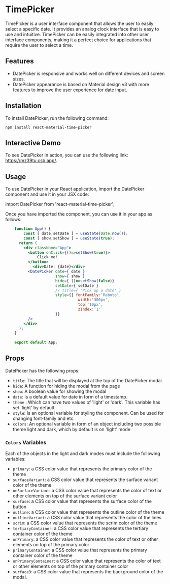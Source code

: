 # TimePicker

TimePicker is a user interface component that allows the user to easily select a specific date. It provides an analog clock interface that is easy to use and intuitive. TimePicker can be easily integrated into other user interface components, making it a perfect choice for applications that require the user to select a time.

## Features

- DatePicker is responsive and works well on different devices and screen sizes.
- DatePicker appearance is based on Material design v3 with more features to improve the user experience for date input.

## Installation

To install DatePicker, run the following command:

`npm install react-material-time-picker`

## Interactive Demo

To see DatePicker in action, you can use the following link: https://mz39tu.csb.app/.

## Usage

To use DatePicker in your React application, import the DatePicker component and use it in your JSX code:

import DatePicker from 'react-material-time-picker';

Once you have imported the component, you can use it in your app as follows:

```jsx
    function App() {
        const [ date,setDate ] = useState(Date.now());
        const [ show,setShow ] = useState(true);
      return (
        <div className="App">
          <button onClick={()=>setShow(true)}>
              Click me!
          </button>
            <div>Date: {date}</div>
          <DatePicker date={ date }
                      show={ show }
                      hide={ ()=>setShow(false)}
                      setDate={ setDate }
                      // title={ 'Pick up a date' }
                      style={{ fontFamily:'Roboto',
                                width:'300px',
                                top:'10px',
                                zIndex:'1'
                      }}
          />
        </div>
      );
    }
    
    export default App;
```


## Props

DatePicker has the following props:

- `title`: The title that will be displayed at the top of the DatePicker modal.
- `hide`: A function for hiding the modal from the page
- `show`: A boolean value for showing the modal
- `date`: Is a default value for date in form of a timestamp.
- `theme` : Which can have two values of 'light' or 'dark'. This variable has set 'light' by default.
- `style`: Is an optional variable for styling the component. Can be used for changing font-family and etc.
- `colors`: An optional variable in form of an object including two possible theme light and dark, which by default is on 'light' mode

### `Colors` Variables

Each of the objects in the light and dark modes must include the following variables:
- `primary`: a CSS color value that represents the primary color of the theme
- `surfaceVariant`: a CSS color value that represents the surface variant color of the theme
- `onSurfaceVariant`: a CSS color value that represents the color of text or other elements on top of the surface variant color
- `surface`: a CSS color value that represents the surface color of the button
- `outline`: a CSS color value that represents the outline color of the theme
- `outlineVariant`: a CSS color value that represents the color of the lines
- `scrim`: a CSS color value that represents the scrim color of the theme
- `tertiaryContainer`: a CSS color value that represents the tertiary container color of the theme
- `onPrimary`: a CSS color value that represents the color of text or other elements on top of the primary color
- `primaryContainer`: a CSS color value that represents the primary container color of the theme
- `onPrimaryContainer`: a CSS color value that represents the color of text or other elements on top of the primary container color
- `surface3`: a CSS color value that represents the background color of the modal.


